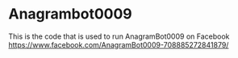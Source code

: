 # Anagrambot0009
This is the code that is used to run AnagramBot0009 on Facebook
https://www.facebook.com/AnagramBot0009-708885272841879/
